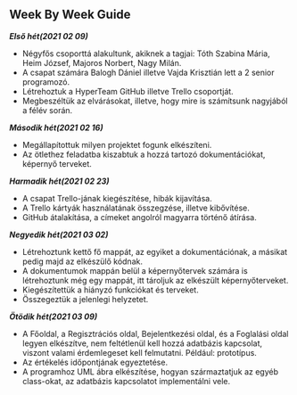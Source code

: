 ## Week By Week Guide

***Első hét(2021 02 09)***

- Négyfős csoporttá alakultunk, akiknek a tagjai: Tóth Szabina Mária, Heim József, Majoros Norbert, Nagy Milán.
- A csapat számára Balogh Dániel illetve Vajda Krisztián lett a 2 senior programozó.
- Létrehoztuk a HyperTeam GitHub illetve Trello csoportját.
- Megbeszéltük az elvárásokat, illetve, hogy mire is számítsunk nagyjából a félév során.

***Második hét(2021 02 16)***

- Megállapítottuk milyen projektet fogunk elkészíteni.
- Az ötlethez feladatba kiszabtuk a hozzá tartozó dokumentációkat, képernyő terveket.

***Harmadik hét(2021 02 23)***

- A csapat Trello-jának kiegészítése, hibák kijavítása.
- A Trello kártyák használatának összegzése, illetve kibővítése.
- GitHub átalakítása, a címeket angolról magyarra történő átírása.

***Negyedik hét(2021 03 02)***

- Létrehoztunk kettő fő mappát, az egyiket a dokumentációnak, a másikat pedig majd az elkészülő kódnak.
- A dokumentumok mappán belül a képernyőtervek számára is létrehoztunk még egy mappát, itt tároljuk az elkészült képernyőterveket.
- Kiegészítettük a hiányzó funkciókat és terveket.
- Összegeztük a jelenlegi helyzetet.

***Ötödik hét(2021 03 09)***

- A Főoldal, a Regisztrációs oldal, Bejelentkezési oldal, és a Foglalási oldal legyen elkészítve, nem feltétlenül kell hozzá adatbázis kapcsolat, viszont valami érdemlegeset kell felmutatni. Például: prototípus.
- Az értékelés időpontjának egyeztetése.
- A programhoz UML ábra elkészítése, hogyan származtatjuk az egyéb class-okat, az adatbázis kapcsolatot implementálni vele.
